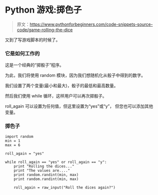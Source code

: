 # Python 游戏:掷色子

> 原文：<https://www.pythonforbeginners.com/code-snippets-source-code/game-rolling-the-dice>

又到了写游戏脚本的时候了。

### 它是如何工作的

这是一个经典的“掷骰子”程序。

为此，我们将使用 random 模块，因为我们想随机化从骰子中得到的数字。

我们设置了两个变量(最小和最大)，骰子的最低和最高数量。

然后我们使用 while 循环，这样用户可以再次掷骰子。

roll_again 可以设置为任何值，但这里设置为“yes”或“y”，
但您也可以添加其他变量。

### 掷色子

```
import random
min = 1
max = 6

roll_again = "yes"

while roll_again == "yes" or roll_again == "y":
    print "Rolling the dices..."
    print "The values are...."
    print random.randint(min, max)
    print random.randint(min, max)

    roll_again = raw_input("Roll the dices again?") 
```